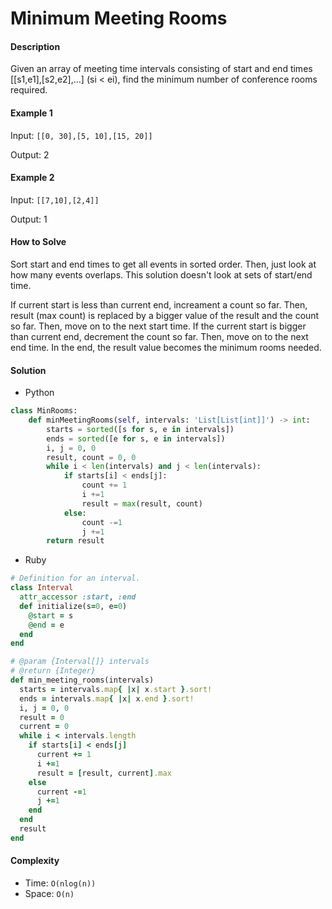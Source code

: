 # Minimum Meeting Rooms

#### Description

Given an array of meeting time intervals consisting of start and end times [[s1,e1],[s2,e2],...] (si < ei), find the minimum number of conference rooms required.

#### Example 1

Input: `[[0, 30],[5, 10],[15, 20]]`

Output: 2

#### Example 2

Input: `[[7,10],[2,4]]`

Output: 1

#### How to Solve

Sort start and end times to get all events in sorted order.
Then, just look at how many events overlaps.
This solution doesn't look at sets of start/end time.

If current start is less than current end, increament a count so far.
Then, result (max count) is replaced by a bigger value of the result and the count so far. Then, move on to the next start time.
If the current start is bigger than current end, decrement the count so far. Then, move on to the next end time.
In the end, the result value becomes the minimum rooms needed.

#### Solution
- Python

```python
class MinRooms:
    def minMeetingRooms(self, intervals: 'List[List[int]]') -> int:
        starts = sorted([s for s, e in intervals])
        ends = sorted([e for s, e in intervals])
        i, j = 0, 0
        result, count = 0, 0
        while i < len(intervals) and j < len(intervals):
            if starts[i] < ends[j]:
                count += 1
                i +=1
                result = max(result, count)
            else:
                count -=1
                j +=1
        return result
```

- Ruby

```ruby
# Definition for an interval.
class Interval
  attr_accessor :start, :end
  def initialize(s=0, e=0)
    @start = s
    @end = e
  end
end

# @param {Interval[]} intervals
# @return {Integer}
def min_meeting_rooms(intervals)
  starts = intervals.map{ |x| x.start }.sort!
  ends = intervals.map{ |x| x.end }.sort!
  i, j = 0, 0
  result = 0
  current = 0
  while i < intervals.length
    if starts[i] < ends[j]
      current += 1
      i +=1
      result = [result, current].max
    else
      current -=1
      j +=1
    end
  end
  result
end
```

#### Complexity
- Time: `O(nlog(n))`
- Space: `O(n)`